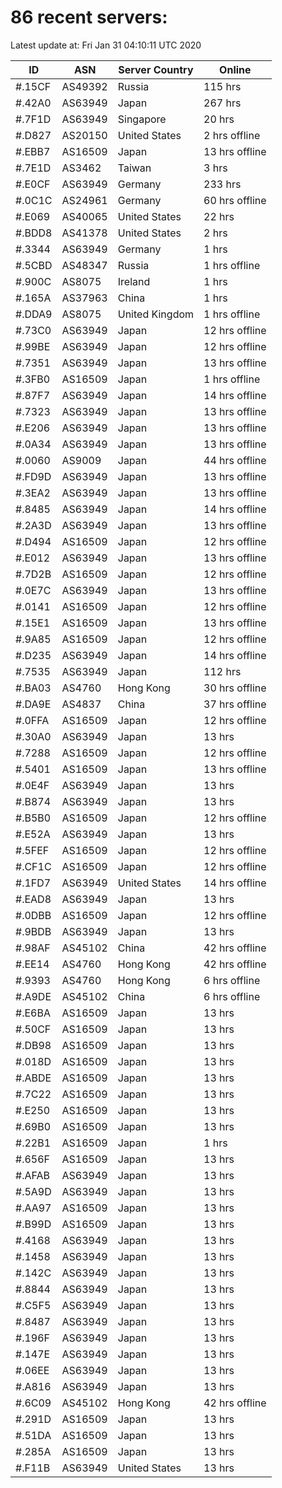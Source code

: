 # 86 recent servers:

Latest update at: Fri Jan 31 04:10:11 UTC 2020

| ID | ASN | Server Country | Online |
| -- | --- | -------------- | ------ |
| #.15CF | AS49392 | Russia | 115 hrs |
| #.42A0 | AS63949 | Japan | 267 hrs |
| #.7F1D | AS63949 | Singapore | 20 hrs |
| #.D827 | AS20150 | United States | 2 hrs offline |
| #.EBB7 | AS16509 | Japan | 13 hrs offline |
| #.7E1D | AS3462 | Taiwan | 3 hrs |
| #.E0CF | AS63949 | Germany | 233 hrs |
| #.0C1C | AS24961 | Germany | 60 hrs offline |
| #.E069 | AS40065 | United States | 22 hrs |
| #.BDD8 | AS41378 | United States | 2 hrs |
| #.3344 | AS63949 | Germany | 1 hrs |
| #.5CBD | AS48347 | Russia | 1 hrs offline |
| #.900C | AS8075 | Ireland | 1 hrs |
| #.165A | AS37963 | China | 1 hrs |
| #.DDA9 | AS8075 | United Kingdom | 1 hrs offline |
| #.73C0 | AS63949 | Japan | 12 hrs offline |
| #.99BE | AS63949 | Japan | 12 hrs offline |
| #.7351 | AS63949 | Japan | 13 hrs offline |
| #.3FB0 | AS16509 | Japan | 1 hrs offline |
| #.87F7 | AS63949 | Japan | 14 hrs offline |
| #.7323 | AS63949 | Japan | 13 hrs offline |
| #.E206 | AS63949 | Japan | 13 hrs offline |
| #.0A34 | AS63949 | Japan | 13 hrs offline |
| #.0060 | AS9009 | Japan | 44 hrs offline |
| #.FD9D | AS63949 | Japan | 13 hrs offline |
| #.3EA2 | AS63949 | Japan | 13 hrs offline |
| #.8485 | AS63949 | Japan | 14 hrs offline |
| #.2A3D | AS63949 | Japan | 13 hrs offline |
| #.D494 | AS16509 | Japan | 12 hrs offline |
| #.E012 | AS63949 | Japan | 13 hrs offline |
| #.7D2B | AS16509 | Japan | 12 hrs offline |
| #.0E7C | AS63949 | Japan | 13 hrs offline |
| #.0141 | AS16509 | Japan | 12 hrs offline |
| #.15E1 | AS16509 | Japan | 13 hrs offline |
| #.9A85 | AS16509 | Japan | 12 hrs offline |
| #.D235 | AS63949 | Japan | 14 hrs offline |
| #.7535 | AS63949 | Japan | 112 hrs |
| #.BA03 | AS4760 | Hong Kong | 30 hrs offline |
| #.DA9E | AS4837 | China | 37 hrs offline |
| #.0FFA | AS16509 | Japan | 12 hrs offline |
| #.30A0 | AS63949 | Japan | 13 hrs |
| #.7288 | AS16509 | Japan | 12 hrs offline |
| #.5401 | AS16509 | Japan | 13 hrs offline |
| #.0E4F | AS63949 | Japan | 13 hrs |
| #.B874 | AS63949 | Japan | 13 hrs |
| #.B5B0 | AS16509 | Japan | 12 hrs offline |
| #.E52A | AS63949 | Japan | 13 hrs |
| #.5FEF | AS16509 | Japan | 12 hrs offline |
| #.CF1C | AS16509 | Japan | 12 hrs offline |
| #.1FD7 | AS63949 | United States | 14 hrs offline |
| #.EAD8 | AS63949 | Japan | 13 hrs |
| #.0DBB | AS16509 | Japan | 12 hrs offline |
| #.9BDB | AS63949 | Japan | 13 hrs |
| #.98AF | AS45102 | China | 42 hrs offline |
| #.EE14 | AS4760 | Hong Kong | 42 hrs offline |
| #.9393 | AS4760 | Hong Kong | 6 hrs offline |
| #.A9DE | AS45102 | China | 6 hrs offline |
| #.E6BA | AS16509 | Japan | 13 hrs |
| #.50CF | AS16509 | Japan | 13 hrs |
| #.DB98 | AS16509 | Japan | 13 hrs |
| #.018D | AS16509 | Japan | 13 hrs |
| #.ABDE | AS16509 | Japan | 13 hrs |
| #.7C22 | AS16509 | Japan | 13 hrs |
| #.E250 | AS16509 | Japan | 13 hrs |
| #.69B0 | AS16509 | Japan | 13 hrs |
| #.22B1 | AS16509 | Japan | 1 hrs |
| #.656F | AS16509 | Japan | 13 hrs |
| #.AFAB | AS63949 | Japan | 13 hrs |
| #.5A9D | AS63949 | Japan | 13 hrs |
| #.AA97 | AS16509 | Japan | 13 hrs |
| #.B99D | AS16509 | Japan | 13 hrs |
| #.4168 | AS63949 | Japan | 13 hrs |
| #.1458 | AS63949 | Japan | 13 hrs |
| #.142C | AS63949 | Japan | 13 hrs |
| #.8844 | AS63949 | Japan | 13 hrs |
| #.C5F5 | AS63949 | Japan | 13 hrs |
| #.8487 | AS63949 | Japan | 13 hrs |
| #.196F | AS63949 | Japan | 13 hrs |
| #.147E | AS63949 | Japan | 13 hrs |
| #.06EE | AS63949 | Japan | 13 hrs |
| #.A816 | AS63949 | Japan | 13 hrs |
| #.6C09 | AS45102 | Hong Kong | 42 hrs offline |
| #.291D | AS16509 | Japan | 13 hrs |
| #.51DA | AS16509 | Japan | 13 hrs |
| #.285A | AS16509 | Japan | 13 hrs |
| #.F11B | AS63949 | United States | 13 hrs |

